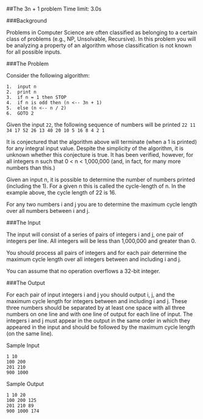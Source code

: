 ##The 3n + 1 problem
Time limit: 3.0s

###Background

Problems in Computer Science are often classified as belonging to a certain class of problems (e.g., NP, Unsolvable, Recursive). In this problem you will be analyzing a property of an algorithm whose classification is not known for all possible inputs.

###The Problem

Consider the following algorithm:

```
1.  input n
2.  print n
3.  if n = 1 then STOP
4.  if n is odd then (n <-- 3n + 1)
5.  else (n <-- n / 2)
6.  GOTO 2
```

Given the input `22`, the following sequence of numbers will be printed `22 11 34 17 52 26 13 40 20 10 5 16 8 4 2 1`

It is conjectured that the algorithm above will terminate (when a 1 is printed) for any integral input value. Despite the simplicity of the algorithm, it is unknown whether this conjecture is true. It has been verified, however, for all integers n such that 0 < n < 1,000,000 (and, in fact, for many more numbers than this.)

Given an input n, it is possible to determine the number of numbers printed (including the 1). For a given n this is called the cycle-length of n. In the example above, the cycle length of 22 is 16.

For any two numbers i and j you are to determine the maximum cycle length over all numbers between i and j.

###The Input

The input will consist of a series of pairs of integers i and j, one pair of integers per line. All integers will be less than 1,000,000 and greater than 0.

You should process all pairs of integers and for each pair determine the maximum cycle length over all integers between and including i and j.

You can assume that no operation overflows a 32-bit integer.

###The Output

For each pair of input integers i and j you should output i, j, and the maximum cycle length for integers between and including i and j. These three numbers should be separated by at least one space with all three numbers on one line and with one line of output for each line of input. The integers i and j must appear in the output in the same order in which they appeared in the input and should be followed by the maximum cycle length (on the same line).

Sample Input

```
1 10
100 200
201 210
900 1000
```

Sample Output

```
1 10 20
100 200 125
201 210 89
900 1000 174
```
